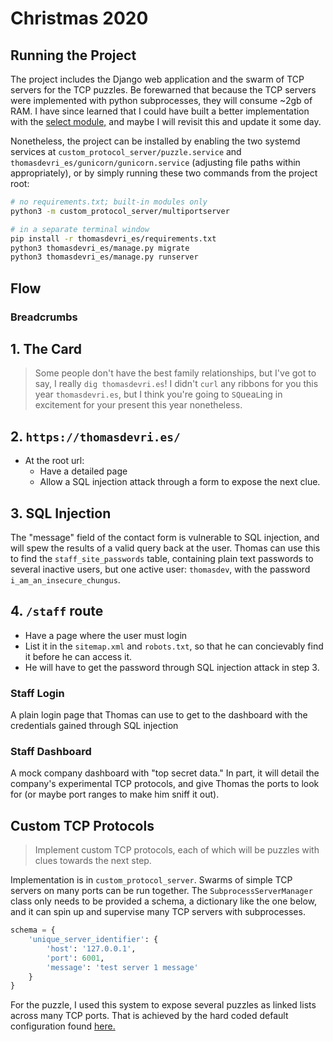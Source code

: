# Christmas 2020

## Running the Project

The project includes the Django web application and the swarm of TCP servers
for the TCP puzzles. Be forewarned that because the TCP servers were
implemented with python subprocesses, they will consume ~2gb of RAM.
I have since learned that I could have built a better implementation
with the [select module,](https://docs.python.org/3/library/select.html)
and maybe I will revisit this and update it some day.

Nonetheless, the project can be installed by enabling the two systemd
services at `custom_protocol_server/puzzle.service` and
`thomasdevri_es/gunicorn/gunicorn.service` (adjusting file paths
within appropriately), or by simply running these two commands from the
project root:

```bash
# no requirements.txt; built-in modules only
python3 -m custom_protocol_server/multiportserver

# in a separate terminal window
pip install -r thomasdevri_es/requirements.txt
python3 thomasdevri_es/manage.py migrate
python3 thomasdevri_es/manage.py runserver
```

## Flow

### Breadcrumbs

## 1. The Card

> Some people don't have the best family relationships, but I've got to say,
> I really `dig thomasdevri.es`! I didn't `curl` any ribbons for you this year
> `thomasdevri.es`, but I think you're going to `SQ`uea`L`ing in excitement
> for your present this year nonetheless.

## 2. `https://thomasdevri.es/`

- At the root url:
  - Have a detailed page
  - Allow a SQL injection attack through a form to expose the next clue.

## 3. SQL Injection

The "message" field of the contact form is vulnerable to SQL injection,
and will spew the results of a valid query back at the user. Thomas can
use this to find the `staff_site_passwords` table, containing plain
text passwords to several inactive users, but one active user: `thomasdev`,
with the password `i_am_an_insecure_chungus`.

## 4. `/staff` route

- Have a page where the user must login
- List it in the `sitemap.xml` and `robots.txt`, so that he can concievably
  find it before he can access it.
- He will have to get the password through SQL injection attack in step 3.

### Staff Login

A plain login page that Thomas can use to get to the dashboard with the
credentials gained through SQL injection

### Staff Dashboard

A mock company dashboard with "top secret data." In part, it will detail the
company's experimental TCP protocols, and give Thomas the ports to look for
(or maybe port ranges to make him sniff it out).

## Custom TCP Protocols

> Implement custom TCP protocols, each of which will be puzzles with clues
> towards the next step.

Implementation is in `custom_protocol_server`. Swarms of simple TCP servers
on many ports can be run together. The `SubprocessServerManager` class only
needs to be provided a schema, a dictionary like the one below, and it
can spin up and supervise many TCP servers with subprocesses.

```python
schema = {
    'unique_server_identifier': {
        'host': '127.0.0.1',
        'port': 6001,
        'message': 'test server 1 message'
    }
}
```

For the puzzle, I used this system to expose several puzzles as linked
lists across many TCP ports. That is achieved by the hard coded default
configuration found
[here.](https://github.com/jdevries3133/chaotic_christmas_present/blob/main/custom_protocol_server/multiportserver/schema.py)
